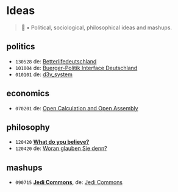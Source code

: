 # Ideas
> 🤔 • Political, sociological, philosophical ideas and mashups.

## politics
- `130528` de: [Betterlifedeutschland](https://perguth.de/ideas/130528-Better-Life-Deutschland/)
- `101004` de: [Buerger-Politik Interface Deutschland](https://perguth.de/ideas/101004-Buerger-Politik-Interface-Deutschland/)
- `010101` de: [d3v_system](https://perguth.de/ideas/010101-d3v_system/)

## economics
- `070201` de: [Open Calculation and Open Assembly](https://perguth.de/ideas/070201-Open-Calculation-and-Open-Assembly/)

## philosophy
- `120420` **[What do you believe?](https://perguth.de/ideas/120420-Erisisch-Woran-glauben-Sie-denn/index.en.html)**
- `120420` de: [Woran glauben Sie denn?](https://perguth.de/ideas/120420-Erisisch-Woran-glauben-Sie-denn/)

## mashups
- `090715` **[Jedi Commons](https://perguth.de/ideas/090715-Jedi-Commons/en/)**, de: [Jedi Commons](https://perguth.de/ideas/090715-Jedi-Commons/)
